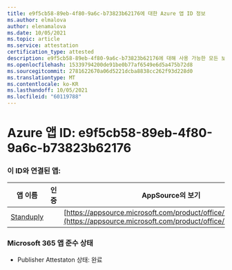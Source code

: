 ```yaml
---
title: e9f5cb58-89eb-4f80-9a6c-b73823b62176에 대한 Azure 앱 ID 정보
ms.author: elmalova
author: elenamalova
ms.date: 10/05/2021
ms.topic: article
ms.service: attestation
certification_type: attested
description: e9f5cb58-89eb-4f80-9a6c-b73823b62176에 대해 사용 가능한 모든 보안 및 규정 준수 정보입니다.
ms.openlocfilehash: 15339794200de91be0b77af6549e6d5a475b72d8
ms.sourcegitcommit: 2781622670a06d5221dcba8838cc262f93d228d0
ms.translationtype: MT
ms.contentlocale: ko-KR
ms.lasthandoff: 10/05/2021
ms.locfileid: "60119788"
---
```

# <a name="azure-app-id-e9f5cb58-89eb-4f80-9a6c-b73823b62176"></a>Azure 앱 ID: e9f5cb58-89eb-4f80-9a6c-b73823b62176


### <a name="apps-associated-with-this-id"></a>이 ID와 연결된 앱:
| **앱 이름** | **인증** | **AppSource의 보기** |
|--------------|---------------|-----------------------|
| [Standuply](https://docs.microsoft.com/microsoft-365-app-certification/forward/WA200003001) |  | [https://appsource.microsoft.com/product/office/WA200003001](https://appsource.microsoft.com/product/office/WA200003001) |

### <a name="microsoft-365-app-compliance-status"></a>Microsoft 365 앱 준수 상태
- Publisher Attestaton 상태: 완료
